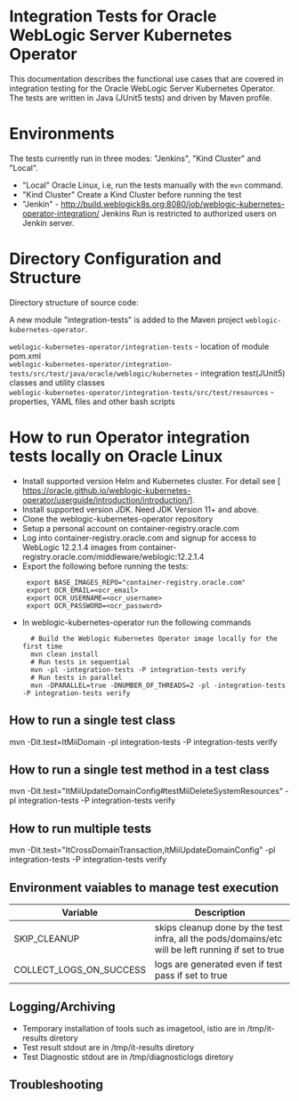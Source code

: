 # Integration Tests for Oracle WebLogic Server Kubernetes Operator

This documentation describes the functional use cases that are covered in integration testing for the Oracle WebLogic Server Kubernetes Operator. The tests are written in Java (JUnit5 tests) and driven by Maven profile.

# Environments

The tests currently run in three modes: "Jenkins", "Kind Cluster" and "Local".

* "Local" Oracle Linux, i.e, run the tests manually with the `mvn` command.
* "Kind Cluster" Create a Kind Cluster before running the test  
* "Jenkin" - http://build.weblogick8s.org:8080/job/weblogic-kubernetes-operator-integration/ Jenkins Run is restricted to authorized users on Jenkin server.

# Directory Configuration and Structure
 
Directory structure of source code:

A new module "integration-tests" is added to the Maven project `weblogic-kubernetes-operator`.

`weblogic-kubernetes-operator/integration-tests` - location of module pom.xml  
`weblogic-kubernetes-operator/integration-tests/src/test/java/oracle/weblogic/kubernetes` - integration test(JUnit5) classes and utility classes  
`weblogic-kubernetes-operator/integration-tests/src/test/resources` - properties, YAML files and other bash scripts

# How to run Operator integration tests locally on Oracle Linux

- Install supported version Helm and Kubernetes cluster. For detail see [ https://oracle.github.io/weblogic-kubernetes-operator/userguide/introduction/introduction/].
- Install supported version JDK. Need JDK Version 11+ and above.
- Clone the weblogic-kubernetes-operator repository
- Setup a personal account on container-registry.oracle.com
- Log into container-registry.oracle.com and signup for access to WebLogic 12.2.1.4 images from container-registry.oracle.com/middleware/weblogic:12.2.1.4
- Export the following before running the tests:
   ```
    export BASE_IMAGES_REPO="container-registry.oracle.com"
    export OCR_EMAIL=<ocr_email>
    export OCR_USERNAME=<ocr_username>
    export OCR_PASSWORD=<ocr_password> 
   ```
- In weblogic-kubernetes-operator run the following commands
  ```
    # Build the Weblogic Kubernetes Operator image locally for the first time 
    mvn clean install 
    # Run tests in sequential
    mvn -pl -integration-tests -P integration-tests verify
    # Run tests in parallel
    mvn -DPARALLEL=true -DNUMBER_OF_THREADS=2 -pl -integration-tests -P integration-tests verify
   ```
## How to run a single test class 
mvn -Dit.test=ItMiiDomain -pl integration-tests -P integration-tests verify

## How to run a single test method in a test class 

mvn -Dit.test="ItMiiUpdateDomainConfig#testMiiDeleteSystemResources" -pl integration-tests -P integration-tests verify

## How to run multiple tests

mvn -Dit.test="ItCrossDomainTransaction,ItMiiUpdateDomainConfig" -pl integration-tests -P integration-tests verify

## Environment vaiables to manage test execution 
| Variable | Description |
| --- | --- |
| SKIP_CLEANUP  | skips cleanup done by the test infra, all the pods/domains/etc will be left running if set to true  |
| COLLECT_LOGS_ON_SUCCESS  | logs are generated even if test pass if set to true |

## Logging/Archiving

- Temporary installation of tools such as imagetool, istio are in /tmp/it-results diretory
- Test result stdout are in /tmp/it-results diretory
- Test Diagnostic stdout are in /tmp/diagnosticlogs diretory

## Troubleshooting

